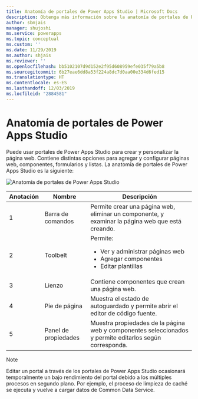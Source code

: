 ```yaml
---
title: Anatomía de portales de Power Apps Studio | Microsoft Docs
description: Obtenga más información sobre la anatomía de portales de Power Apps Studio.
author: sbmjais
manager: shujoshi
ms.service: powerapps
ms.topic: conceptual
ms.custom: ''
ms.date: 11/29/2019
ms.author: shjais
ms.reviewer: ''
ms.openlocfilehash: bb5102107d9d152e2f95d608959efe035f79a5b8
ms.sourcegitcommit: 6b27eae6dd8a53f224a8dc7d0aa00e334d6fed15
ms.translationtype: HT
ms.contentlocale: es-ES
ms.lasthandoff: 12/03/2019
ms.locfileid: "2884581"
---
```

# <a name="power-apps-portals-studio-anatomy"></a>Anatomía de portales de Power Apps Studio

Puede usar portales de Power Apps Studio para crear y personalizar la página web. Contiene distintas opciones para agregar y configurar páginas web, componentes, formularios y listas. La anatomía de portales de Power Apps Studio es la siguiente:

![Anatomía de portales de Power Apps Studio](media/maker-anatomy.png "Anatomía de portales de Power Apps Studio")  

| **Anotación** | **Nombre**        | **Descripción**                                                                              |
|----------------|-----------------|----------------------------------------------------------------------------------------------|
| 1              | Barra de comandos     | Permite crear una página web, eliminar un componente, y examinar la página web que está creando.  |
| 2              | Toolbelt        | Permite:<ul><li>Ver y administrar páginas web</li><li>Agregar componentes</li><li>Editar plantillas</li></ul>  |
| 3              | Lienzo          | Contiene componentes que crean una página web.                                                    |
| 4              | Pie de página          | Muestra el estado de autoguardado y permite abrir el editor de código fuente.                         |
| 5              | Panel de propiedades | Muestra propiedades de la página web y componentes seleccionados y permite editarlos según corresponda. |

> [!NOTE]
> Editar un portal a través de los portales de Power Apps Studio ocasionará temporalmente un bajo rendimiento del portal debido a los múltiples procesos en segundo plano. Por ejemplo, el proceso de limpieza de caché se ejecuta y vuelve a cargar datos de Common Data Service.
